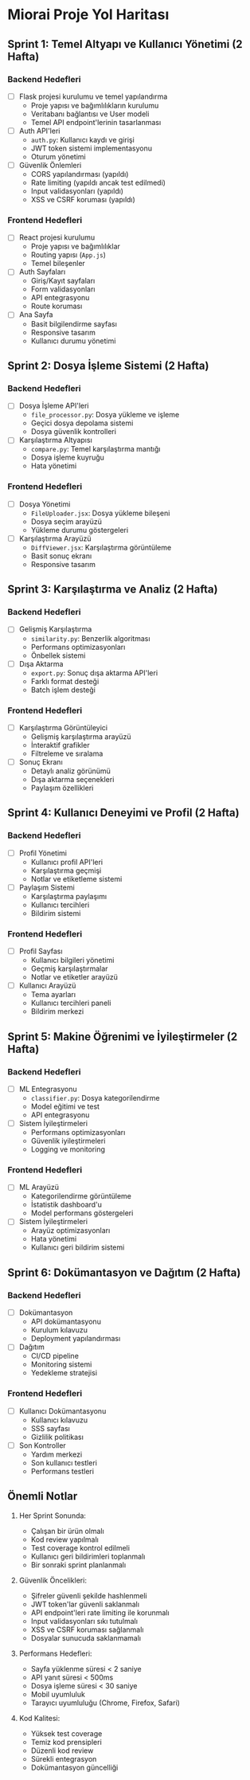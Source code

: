 # Miorai Proje Yol Haritası

## Sprint 1: Temel Altyapı ve Kullanıcı Yönetimi (2 Hafta)

### Backend Hedefleri

- [ ] Flask projesi kurulumu ve temel yapılandırma
  - Proje yapısı ve bağımlılıkların kurulumu
  - Veritabanı bağlantısı ve User modeli
  - Temel API endpoint'lerinin tasarlanması
- [ ] Auth API'leri
  - `auth.py`: Kullanıcı kaydı ve girişi
  - JWT token sistemi implementasyonu
  - Oturum yönetimi
- [ ] Güvenlik Önlemleri
  - CORS yapılandırması (yapıldı)
  - Rate limiting (yapıldı ancak test edilmedi)
  - Input validasyonları (yapıldı)
  - XSS ve CSRF koruması (yapıldı)

### Frontend Hedefleri

- [ ] React projesi kurulumu
  - Proje yapısı ve bağımlılıklar
  - Routing yapısı (`App.js`)
  - Temel bileşenler
- [ ] Auth Sayfaları
  - Giriş/Kayıt sayfaları
  - Form validasyonları
  - API entegrasyonu
  - Route koruması
- [ ] Ana Sayfa
  - Basit bilgilendirme sayfası
  - Responsive tasarım
  - Kullanıcı durumu yönetimi

## Sprint 2: Dosya İşleme Sistemi (2 Hafta)

### Backend Hedefleri

- [ ] Dosya İşleme API'leri
  - `file_processor.py`: Dosya yükleme ve işleme
  - Geçici dosya depolama sistemi
  - Dosya güvenlik kontrolleri
- [ ] Karşılaştırma Altyapısı
  - `compare.py`: Temel karşılaştırma mantığı
  - Dosya işleme kuyruğu
  - Hata yönetimi

### Frontend Hedefleri

- [ ] Dosya Yönetimi
  - `FileUploader.jsx`: Dosya yükleme bileşeni
  - Dosya seçim arayüzü
  - Yükleme durumu göstergeleri
- [ ] Karşılaştırma Arayüzü
  - `DiffViewer.jsx`: Karşılaştırma görüntüleme
  - Basit sonuç ekranı
  - Responsive tasarım

## Sprint 3: Karşılaştırma ve Analiz (2 Hafta)

### Backend Hedefleri

- [ ] Gelişmiş Karşılaştırma
  - `similarity.py`: Benzerlik algoritması
  - Performans optimizasyonları
  - Önbellek sistemi
- [ ] Dışa Aktarma
  - `export.py`: Sonuç dışa aktarma API'leri
  - Farklı format desteği
  - Batch işlem desteği

### Frontend Hedefleri

- [ ] Karşılaştırma Görüntüleyici
  - Gelişmiş karşılaştırma arayüzü
  - İnteraktif grafikler
  - Filtreleme ve sıralama
- [ ] Sonuç Ekranı
  - Detaylı analiz görünümü
  - Dışa aktarma seçenekleri
  - Paylaşım özellikleri

## Sprint 4: Kullanıcı Deneyimi ve Profil (2 Hafta)

### Backend Hedefleri

- [ ] Profil Yönetimi
  - Kullanıcı profil API'leri
  - Karşılaştırma geçmişi
  - Notlar ve etiketleme sistemi
- [ ] Paylaşım Sistemi
  - Karşılaştırma paylaşımı
  - Kullanıcı tercihleri
  - Bildirim sistemi

### Frontend Hedefleri

- [ ] Profil Sayfası
  - Kullanıcı bilgileri yönetimi
  - Geçmiş karşılaştırmalar
  - Notlar ve etiketler arayüzü
- [ ] Kullanıcı Arayüzü
  - Tema ayarları
  - Kullanıcı tercihleri paneli
  - Bildirim merkezi

## Sprint 5: Makine Öğrenimi ve İyileştirmeler (2 Hafta)

### Backend Hedefleri

- [ ] ML Entegrasyonu
  - `classifier.py`: Dosya kategorilendirme
  - Model eğitimi ve test
  - API entegrasyonu
- [ ] Sistem İyileştirmeleri
  - Performans optimizasyonları
  - Güvenlik iyileştirmeleri
  - Logging ve monitoring

### Frontend Hedefleri

- [ ] ML Arayüzü
  - Kategorilendirme görüntüleme
  - İstatistik dashboard'u
  - Model performans göstergeleri
- [ ] Sistem İyileştirmeleri
  - Arayüz optimizasyonları
  - Hata yönetimi
  - Kullanıcı geri bildirim sistemi

## Sprint 6: Dokümantasyon ve Dağıtım (2 Hafta)

### Backend Hedefleri

- [ ] Dokümantasyon
  - API dokümantasyonu
  - Kurulum kılavuzu
  - Deployment yapılandırması
- [ ] Dağıtım
  - CI/CD pipeline
  - Monitoring sistemi
  - Yedekleme stratejisi

### Frontend Hedefleri

- [ ] Kullanıcı Dokümantasyonu
  - Kullanıcı kılavuzu
  - SSS sayfası
  - Gizlilik politikası
- [ ] Son Kontroller
  - Yardım merkezi
  - Son kullanıcı testleri
  - Performans testleri

## Önemli Notlar

1. Her Sprint Sonunda:

   - Çalışan bir ürün olmalı
   - Kod review yapılmalı
   - Test coverage kontrol edilmeli
   - Kullanıcı geri bildirimleri toplanmalı
   - Bir sonraki sprint planlanmalı

2. Güvenlik Öncelikleri:

   - Şifreler güvenli şekilde hashlenmeli
   - JWT token'lar güvenli saklanmalı
   - API endpoint'leri rate limiting ile korunmalı
   - Input validasyonları sıkı tutulmalı
   - XSS ve CSRF koruması sağlanmalı
   - Dosyalar sunucuda saklanmamalı

3. Performans Hedefleri:

   - Sayfa yüklenme süresi < 2 saniye
   - API yanıt süresi < 500ms
   - Dosya işleme süresi < 30 saniye
   - Mobil uyumluluk
   - Tarayıcı uyumluluğu (Chrome, Firefox, Safari)

4. Kod Kalitesi:
   - Yüksek test coverage
   - Temiz kod prensipleri
   - Düzenli kod review
   - Sürekli entegrasyon
   - Dokümantasyon güncelliği
